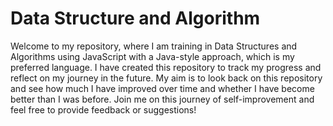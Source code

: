 # Data Structure and Algorithm

Welcome to my repository, where I am training in Data Structures and Algorithms using JavaScript with a Java-style approach, which is my preferred language. I have created this repository to track my progress and reflect on my journey in the future. My aim is to look back on this repository and see how much I have improved over time and whether I have become better than I was before. Join me on this journey of self-improvement and feel free to provide feedback or suggestions!
